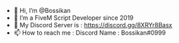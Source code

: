 - 👋 Hi, I’m @Bossikan
- 👀 I’m a FiveM Script Developer since 2019
- 🌱 My Discord Server is : https://discord.gg/8XRYr8Basx
- 📫 How to reach me : Discord Name : Bossikan#0999
